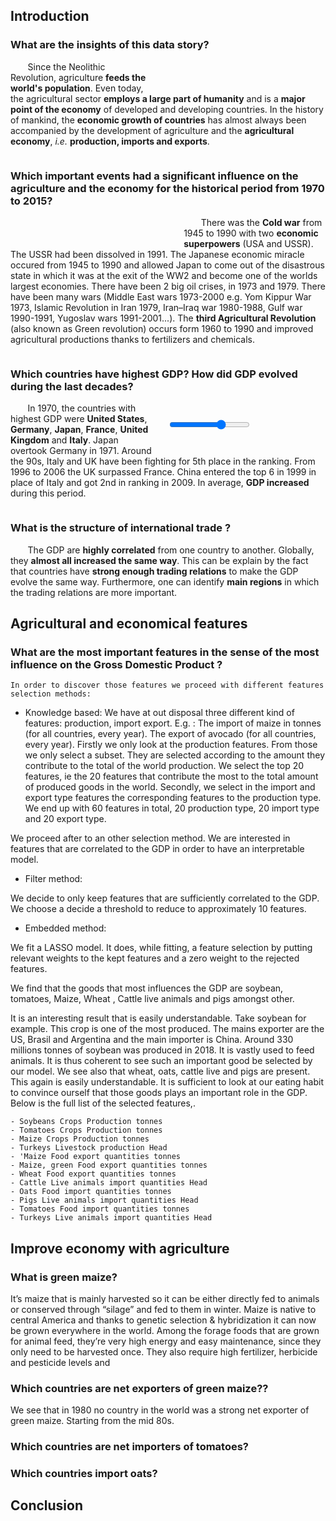 ## Introduction <a name="preface"></a>

### What are the insights of this data story?

<div style="float: right; width: 45%; margin: 5% 5% 5% 5%;" w3-include-html="plots/wordcloud2.html"></div>

&nbsp;&nbsp;&nbsp;&nbsp;&nbsp;&nbsp; Since the Neolithic Revolution, agriculture **feeds the world's population**. Even today, the agricultural sector **employs a large part of humanity** and is a **major point of the economy** of developed and developing countries. In the history of mankind, the **economic growth of countries** has almost always been accompanied by the development of agriculture and the **agricultural economy**, *i.e.* **production, imports and exports**.

<div style="clear: right; width: 100%;"></div>

### Which important events had a significant influence on the agriculture and the economy for the historical period from 1970 to 2015?

<div style="float: left; width: 45%; margin: 5% 5% 5% 5%;" w3-include-html="plots/ussrdiss.html"></div>

&nbsp;&nbsp;&nbsp;&nbsp;&nbsp;&nbsp; There was the **Cold war** from 1945 to 1990 with two **economic superpowers** (USA and USSR). The USSR had been dissolved in 1991. The Japanese economic miracle occured from 1945 to 1990 and allowed Japan to come out of the disastrous state in which it was at the exit of the WW2 and become one of the worlds largest economies. There have been 2 big oil crises, in 1973 and 1979. There have been many wars (Middle East wars 1973-2000 e.g. Yom Kippur War 1973, Islamic Revolution in Iran 1979, Iran–Iraq war 1980-1988, Gulf war 1990-1991, Yugoslav wars 1991-2001...). The **third Agricultural Revolution** (also known as Green revolution) occurs form 1960 to 1990 and improved agricultural productions thanks to fertilizers and chemicals.

<div style="clear: left; width: 100%;"></div>

### Which countries have highest GDP? How did GDP evolved during the last decades?

<div style="float: right; width: 45%; margin: 5% 5% 5% 5%;"> 
  <div class="slidecontainer">
    <input type="range" min="1970" max="2015" value="2000" class="slider" id="myRange">
    <span id="map"></span>
  </div>
  <script>
    var slider = document.getElementById("myRange");
    var output = document.getElementById("map");
    output.innerHTML = slider.value.toString()+'\n<object style="width: 100%; height: 400px;" type="text/html" data="plots/'+slider.value.toString()+'GDP.html" ></object>';
    slider.oninput = function() {
      output.innerHTML = this.value.toString()+'\n<object style="width: 100%; height: 400px;" type="text/html" data="plots/'+this.value.toString()+'GDP.html" ></object>'
    }
  </script>
  <style>
.slidecontainer {
  width: 100%;
}

.slider {
  -webkit-appearance: none;
  width: 100%;
  height: 15px;
  border-radius: 5px;
  background: #d3d3d3;
  outline: none;
  opacity: 0.7;
  -webkit-transition: .2s;
  transition: opacity .2s;
}

.slider:hover {
  opacity: 1;
}

.slider::-webkit-slider-thumb {
  -webkit-appearance: none;
  appearance: none;
  width: 25px;
  height: 25px;
  border-radius: 50%;
  background: #4CAF50;
  cursor: pointer;
}

.slider::-moz-range-thumb {
  width: 25px;
  height: 25px;
  border-radius: 50%;
  background: #4CAF50;
  cursor: pointer;
}
</style>
</div>

&nbsp;&nbsp;&nbsp;&nbsp;&nbsp;&nbsp; In 1970, the countries with highest GDP were **United States**, **Germany**, **Japan**, **France**, **United Kingdom** and **Italy**. Japan overtook Germany in 1971. Around the 90s, Italy and UK have been fighting for 5th place in the ranking. From 1996 to 2006 the UK surpassed France. China entered the top 6 in 1999 in place of Italy and got 2nd in ranking in 2009. In average, **GDP increased** during this period.

<div style="clear: right; width: 100%;"></div>

### What is the structure of international trade ?

&nbsp;&nbsp;&nbsp;&nbsp;&nbsp;&nbsp; The GDP are **highly correlated** from one country to another. Globally, they **almost all increased the same way**. This can be explain by the fact that countries have **strong enough trading relations** to make the GDP evolve the same way. Furthermore, one can identify **main regions** in which the trading relations are more important.

## Agricultural and economical features <a name="sources"></a>

### What are the most important features in the sense of the most influence on the Gross Domestic Product ? 

	In order to discover those features we proceed with different features selection methods: 
- Knowledge based: 
We have at out disposal three different kind of features: production, import export. E.g. : The import of maize in tonnes (for all countries,  every year). The export of avocado (for all countries, every year). 
Firstly we only look at the production features. From those we only select a subset. They are selected according to the amount they contribute to the total of the world production. We select the top 20 features, ie the 20 features that contribute the most to the total amount  of produced goods in the world. 
Secondly, we select in the import and export type features the corresponding features to the production type. We end up with 60 features in total, 20 production type, 20 import type and 20 export type. 

We proceed after to an other selection method. We are interested in features that are correlated to the GDP in order to have an interpretable model. 
- Filter method:

We decide to only keep features that are sufficiently correlated to the GDP. We choose a decide a threshold to reduce to approximately 10 features.

- Embedded method:

We fit a LASSO model. It does, while fitting, a feature selection by putting relevant weights to the kept features and a zero weight to the rejected features.  

We find that the  goods that most influences the GDP are soybean, tomatoes, Maize, Wheat , Cattle live animals and pigs amongst other. 

It is an interesting result that is easily understandable. Take soybean for example. This crop is one of the most produced. The mains exporter are the US, Brasil and Argentina and the main importer is China. Around 330 millions tonnes of soybean was produced in 2018. It is vastly used to feed animals. It is thus coherent to see such an important good be selected by our model. We see also that wheat, oats, cattle live and pigs are present. This again is easily understandable. It is sufficient to look at our eating habit to convince ourself that those goods plays an important role in the GDP. Below is the full list of the selected features,. 

	- Soybeans Crops Production tonnes
	- Tomatoes Crops Production tonnes
	- Maize Crops Production tonnes
	- Turkeys Livestock production Head
	- 'Maize Food export quantities tonnes
	- Maize, green Food export quantities tonnes
	- Wheat Food export quantities tonnes
	- Cattle Live animals import quantities Head
	- Oats Food import quantities tonnes
	- Pigs Live animals import quantities Head
	- Tomatoes Food import quantities tonnes
	- Turkeys Live animals import quantities Head

## Improve economy with agriculture <a name="results"></a>

### What is green maize?

It’s maize that is mainly harvested so it can be either directly fed to animals or conserved through “silage” and fed to them in winter. Maize is native to central America and thanks to genetic selection & hybridization it can now be grown everywhere in the world. Among the forage foods that are grown for animal feed, they’re very high energy and easy maintenance, since they only need to be harvested once. They also require high fertilizer, herbicide and pesticide levels and 

### Which countries are net exporters of green maize??
We see that in 1980 no country in the world was a strong net exporter of green maize. Starting from the mid 80s.

### Which countries are net importers of tomatoes?

### Which countries import oats?

## Conclusion <a name="conclusion"></a>

<!--- <div w3-include-html="plots/wordcloud1.html"></div> -->

<!--- <div w3-include-html="plots/map2.html"></div> -->

<!--- <div w3-include-html="plots/map1.html"></div> -->

